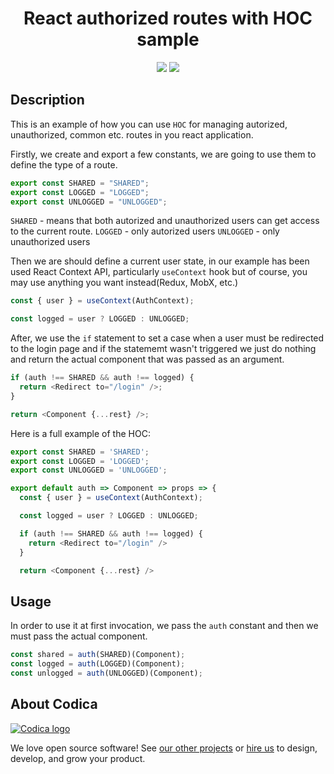 <h1 align="center">React authorized routes with HOC sample</h1>

<p align="center">
  <a href="https://reactjs.org/" target="_blank"><img src="https://img.shields.io/badge/React-v16.8.3-%238DD6F9.svg?logo=React"></a>
  <a href="https://github.com/codica2" target="_blank"><img src="https://img.shields.io/badge/licence-MIT-green.svg" /></a>
</p>

## Description

This is an example of how you can use `HOC` for managing autorized, unauthorized, common etc. routes in you react application.

Firstly, we create and export a few constants, we are going to use them to define the type of a route.

```js
export const SHARED = "SHARED";
export const LOGGED = "LOGGED";
export const UNLOGGED = "UNLOGGED";
```

`SHARED` - means that both autorized and unauthorized users can get access to the current route.
`LOGGED` - only autorized users
`UNLOGGED` - only unauthorized users

Then we are should define a current user state, in our example has been used React Context API, particularly `useContext` hook but of course, you may use anything you want instead(Redux, MobX, etc.)

```js
const { user } = useContext(AuthContext);

const logged = user ? LOGGED : UNLOGGED;
```

After, we use the `if` statement to set a case when a user must be redirected to the login page and if the statememt wasn't triggered we just do nothing and return the actual component that was passed as an argument.

```js
if (auth !== SHARED && auth !== logged) {
  return <Redirect to="/login" />;
}

return <Component {...rest} />;
```

Here is a full example of the HOC:

```js
export const SHARED = 'SHARED';
export const LOGGED = 'LOGGED';
export const UNLOGGED = 'UNLOGGED';

export default auth => Component => props => {
  const { user } = useContext(AuthContext);

  const logged = user ? LOGGED : UNLOGGED;

  if (auth !== SHARED && auth !== logged) {
    return <Redirect to="/login" />
  }

  return <Component {...rest} />

```

## Usage

In order to use it at first invocation, we pass the `auth` constant and then we must pass the actual component.

```js
const shared = auth(SHARED)(Component);
const logged = auth(LOGGED)(Component);
const unlogged = auth(UNLOGGED)(Component);
```

## About Codica

[![Codica logo](https://www.codica.com/assets/images/logo/logo.svg)](https://www.codica.com)

We love open source software! See [our other projects](https://github.com/codica2) or [hire us](https://www.codica.com/) to design, develop, and grow your product.
